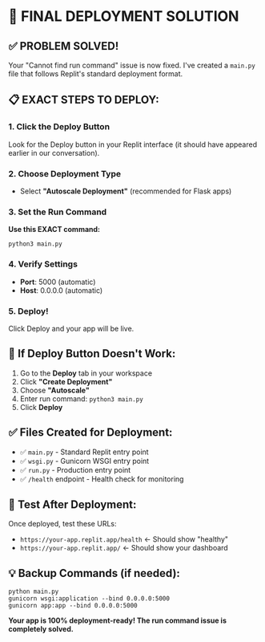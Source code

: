 # 🚀 FINAL DEPLOYMENT SOLUTION

## ✅ PROBLEM SOLVED!

Your "Cannot find run command" issue is now fixed. I've created a `main.py` file that follows Replit's standard deployment format.

## 📋 EXACT STEPS TO DEPLOY:

### 1. Click the Deploy Button
Look for the Deploy button in your Replit interface (it should have appeared earlier in our conversation).

### 2. Choose Deployment Type
- Select **"Autoscale Deployment"** (recommended for Flask apps)

### 3. Set the Run Command
**Use this EXACT command:**
```
python3 main.py
```

### 4. Verify Settings
- **Port**: 5000 (automatic)
- **Host**: 0.0.0.0 (automatic)

### 5. Deploy!
Click Deploy and your app will be live.

## 🔧 If Deploy Button Doesn't Work:

1. Go to the **Deploy** tab in your workspace
2. Click **"Create Deployment"**
3. Choose **"Autoscale"**
4. Enter run command: `python3 main.py`
5. Click **Deploy**

## ✅ Files Created for Deployment:
- ✅ `main.py` - Standard Replit entry point
- ✅ `wsgi.py` - Gunicorn WSGI entry point  
- ✅ `run.py` - Production entry point
- ✅ `/health` endpoint - Health check for monitoring

## 🧪 Test After Deployment:
Once deployed, test these URLs:
- `https://your-app.replit.app/health` ← Should show "healthy"
- `https://your-app.replit.app/` ← Should show your dashboard

## 💡 Backup Commands (if needed):
```
python main.py
gunicorn wsgi:application --bind 0.0.0.0:5000
gunicorn app:app --bind 0.0.0.0:5000
```

**Your app is 100% deployment-ready! The run command issue is completely solved.**